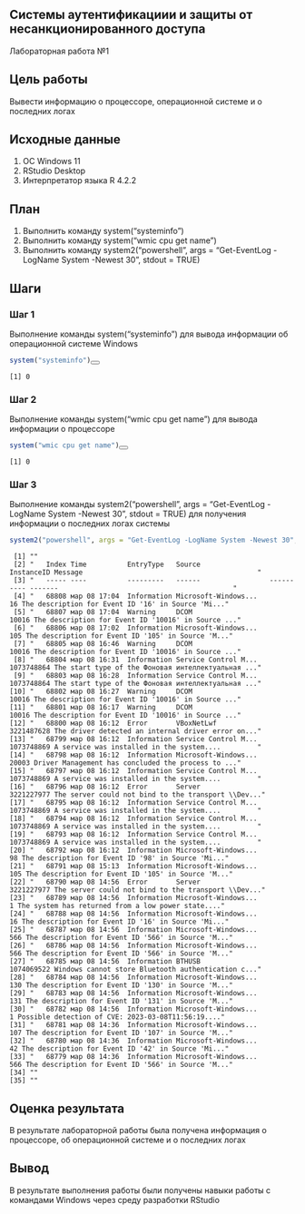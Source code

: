 <!DOCTYPE html>
<html xmlns="http://www.w3.org/1999/xhtml" lang="en" xml:lang="en"><head>

<meta charset="utf-8">
<meta name="generator" content="quarto-1.2.269">

<meta name="viewport" content="width=device-width, initial-scale=1.0, user-scalable=yes">


<title>lab_1</title>
<style>
code{white-space: pre-wrap;}
span.smallcaps{font-variant: small-caps;}
div.columns{display: flex; gap: min(4vw, 1.5em);}
div.column{flex: auto; overflow-x: auto;}
div.hanging-indent{margin-left: 1.5em; text-indent: -1.5em;}
ul.task-list{list-style: none;}
ul.task-list li input[type="checkbox"] {
  width: 0.8em;
  margin: 0 0.8em 0.2em -1.6em;
  vertical-align: middle;
}
pre > code.sourceCode { white-space: pre; position: relative; }
pre > code.sourceCode > span { display: inline-block; line-height: 1.25; }
pre > code.sourceCode > span:empty { height: 1.2em; }
.sourceCode { overflow: visible; }
code.sourceCode > span { color: inherit; text-decoration: inherit; }
div.sourceCode { margin: 1em 0; }
pre.sourceCode { margin: 0; }
@media screen {
div.sourceCode { overflow: auto; }
}
@media print {
pre > code.sourceCode { white-space: pre-wrap; }
pre > code.sourceCode > span { text-indent: -5em; padding-left: 5em; }
}
pre.numberSource code
  { counter-reset: source-line 0; }
pre.numberSource code > span
  { position: relative; left: -4em; counter-increment: source-line; }
pre.numberSource code > span > a:first-child::before
  { content: counter(source-line);
    position: relative; left: -1em; text-align: right; vertical-align: baseline;
    border: none; display: inline-block;
    -webkit-touch-callout: none; -webkit-user-select: none;
    -khtml-user-select: none; -moz-user-select: none;
    -ms-user-select: none; user-select: none;
    padding: 0 4px; width: 4em;
    color: #aaaaaa;
  }
pre.numberSource { margin-left: 3em; border-left: 1px solid #aaaaaa;  padding-left: 4px; }
div.sourceCode
  {   }
@media screen {
pre > code.sourceCode > span > a:first-child::before { text-decoration: underline; }
}
code span.al { color: #ff0000; font-weight: bold; } /* Alert */
code span.an { color: #60a0b0; font-weight: bold; font-style: italic; } /* Annotation */
code span.at { color: #7d9029; } /* Attribute */
code span.bn { color: #40a070; } /* BaseN */
code span.bu { color: #008000; } /* BuiltIn */
code span.cf { color: #007020; font-weight: bold; } /* ControlFlow */
code span.ch { color: #4070a0; } /* Char */
code span.cn { color: #880000; } /* Constant */
code span.co { color: #60a0b0; font-style: italic; } /* Comment */
code span.cv { color: #60a0b0; font-weight: bold; font-style: italic; } /* CommentVar */
code span.do { color: #ba2121; font-style: italic; } /* Documentation */
code span.dt { color: #902000; } /* DataType */
code span.dv { color: #40a070; } /* DecVal */
code span.er { color: #ff0000; font-weight: bold; } /* Error */
code span.ex { } /* Extension */
code span.fl { color: #40a070; } /* Float */
code span.fu { color: #06287e; } /* Function */
code span.im { color: #008000; font-weight: bold; } /* Import */
code span.in { color: #60a0b0; font-weight: bold; font-style: italic; } /* Information */
code span.kw { color: #007020; font-weight: bold; } /* Keyword */
code span.op { color: #666666; } /* Operator */
code span.ot { color: #007020; } /* Other */
code span.pp { color: #bc7a00; } /* Preprocessor */
code span.sc { color: #4070a0; } /* SpecialChar */
code span.ss { color: #bb6688; } /* SpecialString */
code span.st { color: #4070a0; } /* String */
code span.va { color: #19177c; } /* Variable */
code span.vs { color: #4070a0; } /* VerbatimString */
code span.wa { color: #60a0b0; font-weight: bold; font-style: italic; } /* Warning */
</style>


<script src="lab_1_files/libs/clipboard/clipboard.min.js"></script>
<script src="lab_1_files/libs/quarto-html/quarto.js"></script>
<script src="lab_1_files/libs/quarto-html/popper.min.js"></script>
<script src="lab_1_files/libs/quarto-html/tippy.umd.min.js"></script>
<script src="lab_1_files/libs/quarto-html/anchor.min.js"></script>
<link href="lab_1_files/libs/quarto-html/tippy.css" rel="stylesheet">
<link href="lab_1_files/libs/quarto-html/quarto-syntax-highlighting.css" rel="stylesheet" id="quarto-text-highlighting-styles">
<script src="lab_1_files/libs/bootstrap/bootstrap.min.js"></script>
<link href="lab_1_files/libs/bootstrap/bootstrap-icons.css" rel="stylesheet">
<link href="lab_1_files/libs/bootstrap/bootstrap.min.css" rel="stylesheet" id="quarto-bootstrap" data-mode="light">


</head>

<body class="fullcontent">

<div id="quarto-content" class="page-columns page-rows-contents page-layout-article">

<main class="content" id="quarto-document-content">



<section id="системы-аутентификациии-и-защиты-от-несанкционированного-доступа" class="level1">
<h1>Системы аутентификациии и защиты от несанкционированного доступа</h1>
<p>Лабораторная работа №1</p>
<section id="цель-работы" class="level2">
<h2 class="anchored" data-anchor-id="цель-работы">Цель работы</h2>
<p>Вывести информацию о процессоре, операционной системе и о последних логах</p>
</section>
<section id="исходные-данные" class="level2">
<h2 class="anchored" data-anchor-id="исходные-данные">Исходные данные</h2>
<ol type="1">
<li>ОС Windows 11</li>
<li>RStudio Desktop</li>
<li>Интерпретатор языка R 4.2.2</li>
</ol>
</section>
<section id="план" class="level2">
<h2 class="anchored" data-anchor-id="план">План</h2>
<ol type="1">
<li>Выполнить команду system(“systeminfo”)</li>
<li>Выполнить команду system(“wmic cpu get name”)</li>
<li>Выполнить команду system2(“powershell”, args = “Get-EventLog -LogName System -Newest 30”, stdout = TRUE)</li>
</ol>
</section>
<section id="шаги" class="level2">
<h2 class="anchored" data-anchor-id="шаги">Шаги</h2>
<section id="шаг-1" class="level3">
<h3 class="anchored" data-anchor-id="шаг-1">Шаг 1</h3>
<p>Выполнение команды system(“systeminfo”) для вывода информации об операционной системе Windows</p>
<div class="cell">
<div class="sourceCode cell-code" id="cb1"><pre class="sourceCode r code-with-copy"><code class="sourceCode r"><span id="cb1-1"><a href="#cb1-1" aria-hidden="true" tabindex="-1"></a><span class="fu">system</span>(<span class="st">"systeminfo"</span>)</span></code><button title="Copy to Clipboard" class="code-copy-button"><i class="bi"></i></button></pre></div>
<div class="cell-output cell-output-stdout">
<pre><code>[1] 0</code></pre>
</div>
</div>
</section>
<section id="шаг-2" class="level3">
<h3 class="anchored" data-anchor-id="шаг-2">Шаг 2</h3>
<p>Выполнение команды system(“wmic cpu get name”) для вывода информации о процессоре</p>
<div class="cell">
<div class="sourceCode cell-code" id="cb3"><pre class="sourceCode r code-with-copy"><code class="sourceCode r"><span id="cb3-1"><a href="#cb3-1" aria-hidden="true" tabindex="-1"></a><span class="fu">system</span>(<span class="st">"wmic cpu get name"</span>)</span></code><button title="Copy to Clipboard" class="code-copy-button"><i class="bi"></i></button></pre></div>
<div class="cell-output cell-output-stdout">
<pre><code>[1] 0</code></pre>
</div>
</div>
</section>
<section id="шаг-3" class="level3">
<h3 class="anchored" data-anchor-id="шаг-3">Шаг 3</h3>
<p>Выполнение команды system2(“powershell”, args = “Get-EventLog -LogName System -Newest 30”, stdout = TRUE) для получения информации о последних логах системы</p>
<div class="cell">
<div class="sourceCode cell-code" id="cb5"><pre class="sourceCode r code-with-copy"><code class="sourceCode r"><span id="cb5-1"><a href="#cb5-1" aria-hidden="true" tabindex="-1"></a><span class="fu">system2</span>(<span class="st">"powershell"</span>, <span class="at">args =</span> <span class="st">"Get-EventLog -LogName System -Newest 30"</span>, <span class="at">stdout =</span> <span class="cn">TRUE</span>)</span></code><button title="Copy to Clipboard" class="code-copy-button"><i class="bi"></i></button></pre></div>
<div class="cell-output cell-output-stdout">
<pre><code> [1] ""                                                                                                                        
 [2] "   Index Time          EntryType   Source                 InstanceID Message                                           " 
 [3] "   ----- ----          ---------   ------                 ---------- -------                                           " 
 [4] "   68808 мар 08 17:04  Information Microsoft-Windows...           16 The description for Event ID '16' in Source 'Mi..." 
 [5] "   68807 мар 08 17:04  Warning     DCOM                        10016 The description for Event ID '10016' in Source ..." 
 [6] "   68806 мар 08 17:02  Information Microsoft-Windows...          105 The description for Event ID '105' in Source 'M..." 
 [7] "   68805 мар 08 16:46  Warning     DCOM                        10016 The description for Event ID '10016' in Source ..." 
 [8] "   68804 мар 08 16:31  Information Service Control M...   1073748864 The start type of the Фоновая интеллектуальная ..." 
 [9] "   68803 мар 08 16:28  Information Service Control M...   1073748864 The start type of the Фоновая интеллектуальная ..." 
[10] "   68802 мар 08 16:27  Warning     DCOM                        10016 The description for Event ID '10016' in Source ..." 
[11] "   68801 мар 08 16:17  Warning     DCOM                        10016 The description for Event ID '10016' in Source ..." 
[12] "   68800 мар 08 16:12  Error       VBoxNetLwf             3221487628 The driver detected an internal driver error on..." 
[13] "   68799 мар 08 16:12  Information Service Control M...   1073748869 A service was installed in the system....         " 
[14] "   68798 мар 08 16:12  Information Microsoft-Windows...        20003 Driver Management has concluded the process to ..." 
[15] "   68797 мар 08 16:12  Information Service Control M...   1073748869 A service was installed in the system....         " 
[16] "   68796 мар 08 16:12  Error       Server                 3221227977 The server could not bind to the transport \\Dev..."
[17] "   68795 мар 08 16:12  Information Service Control M...   1073748869 A service was installed in the system....         " 
[18] "   68794 мар 08 16:12  Information Service Control M...   1073748869 A service was installed in the system....         " 
[19] "   68793 мар 08 16:12  Information Service Control M...   1073748869 A service was installed in the system....         " 
[20] "   68792 мар 08 16:12  Information Microsoft-Windows...           98 The description for Event ID '98' in Source 'Mi..." 
[21] "   68791 мар 08 15:13  Information Microsoft-Windows...          105 The description for Event ID '105' in Source 'M..." 
[22] "   68790 мар 08 14:56  Error       Server                 3221227977 The server could not bind to the transport \\Dev..."
[23] "   68789 мар 08 14:56  Information Microsoft-Windows...            1 The system has returned from a low power state...." 
[24] "   68788 мар 08 14:56  Information Microsoft-Windows...           16 The description for Event ID '16' in Source 'Mi..." 
[25] "   68787 мар 08 14:56  Information Microsoft-Windows...          566 The description for Event ID '566' in Source 'M..." 
[26] "   68786 мар 08 14:56  Information Microsoft-Windows...          566 The description for Event ID '566' in Source 'M..." 
[27] "   68785 мар 08 14:56  Information BTHUSB                 1074069522 Windows cannot store Bluetooth authentication c..." 
[28] "   68784 мар 08 14:56  Information Microsoft-Windows...          130 The description for Event ID '130' in Source 'M..." 
[29] "   68783 мар 08 14:56  Information Microsoft-Windows...          131 The description for Event ID '131' in Source 'M..." 
[30] "   68782 мар 08 14:56  Information Microsoft-Windows...            1 Possible detection of CVE: 2023-03-08T11:56:19...." 
[31] "   68781 мар 08 14:36  Information Microsoft-Windows...          107 The description for Event ID '107' in Source 'M..." 
[32] "   68780 мар 08 14:36  Information Microsoft-Windows...           42 The description for Event ID '42' in Source 'Mi..." 
[33] "   68779 мар 08 14:36  Information Microsoft-Windows...          566 The description for Event ID '566' in Source 'M..." 
[34] ""                                                                                                                        
[35] ""                                                                                                                        </code></pre>
</div>
</div>
</section>
</section>
<section id="оценка-результата" class="level2">
<h2 class="anchored" data-anchor-id="оценка-результата">Оценка результата</h2>
<p>В результате лабораторной работы была получена информация о процессоре, об операционной системе и о последних логах</p>
</section>
<section id="вывод" class="level2">
<h2 class="anchored" data-anchor-id="вывод">Вывод</h2>
<p>В результате выполнения работы были получены навыки работы с командами Windows через среду разработки RStudio</p>
</section>
</section>

</main>
<!-- /main column -->
<script id="quarto-html-after-body" type="application/javascript">
window.document.addEventListener("DOMContentLoaded", function (event) {
  const toggleBodyColorMode = (bsSheetEl) => {
    const mode = bsSheetEl.getAttribute("data-mode");
    const bodyEl = window.document.querySelector("body");
    if (mode === "dark") {
      bodyEl.classList.add("quarto-dark");
      bodyEl.classList.remove("quarto-light");
    } else {
      bodyEl.classList.add("quarto-light");
      bodyEl.classList.remove("quarto-dark");
    }
  }
  const toggleBodyColorPrimary = () => {
    const bsSheetEl = window.document.querySelector("link#quarto-bootstrap");
    if (bsSheetEl) {
      toggleBodyColorMode(bsSheetEl);
    }
  }
  toggleBodyColorPrimary();  
  const icon = "";
  const anchorJS = new window.AnchorJS();
  anchorJS.options = {
    placement: 'right',
    icon: icon
  };
  anchorJS.add('.anchored');
  const clipboard = new window.ClipboardJS('.code-copy-button', {
    target: function(trigger) {
      return trigger.previousElementSibling;
    }
  });
  clipboard.on('success', function(e) {
    // button target
    const button = e.trigger;
    // don't keep focus
    button.blur();
    // flash "checked"
    button.classList.add('code-copy-button-checked');
    var currentTitle = button.getAttribute("title");
    button.setAttribute("title", "Copied!");
    let tooltip;
    if (window.bootstrap) {
      button.setAttribute("data-bs-toggle", "tooltip");
      button.setAttribute("data-bs-placement", "left");
      button.setAttribute("data-bs-title", "Copied!");
      tooltip = new bootstrap.Tooltip(button, 
        { trigger: "manual", 
          customClass: "code-copy-button-tooltip",
          offset: [0, -8]});
      tooltip.show();    
    }
    setTimeout(function() {
      if (tooltip) {
        tooltip.hide();
        button.removeAttribute("data-bs-title");
        button.removeAttribute("data-bs-toggle");
        button.removeAttribute("data-bs-placement");
      }
      button.setAttribute("title", currentTitle);
      button.classList.remove('code-copy-button-checked');
    }, 1000);
    // clear code selection
    e.clearSelection();
  });
  function tippyHover(el, contentFn) {
    const config = {
      allowHTML: true,
      content: contentFn,
      maxWidth: 500,
      delay: 100,
      arrow: false,
      appendTo: function(el) {
          return el.parentElement;
      },
      interactive: true,
      interactiveBorder: 10,
      theme: 'quarto',
      placement: 'bottom-start'
    };
    window.tippy(el, config); 
  }
  const noterefs = window.document.querySelectorAll('a[role="doc-noteref"]');
  for (var i=0; i<noterefs.length; i++) {
    const ref = noterefs[i];
    tippyHover(ref, function() {
      // use id or data attribute instead here
      let href = ref.getAttribute('data-footnote-href') || ref.getAttribute('href');
      try { href = new URL(href).hash; } catch {}
      const id = href.replace(/^#\/?/, "");
      const note = window.document.getElementById(id);
      return note.innerHTML;
    });
  }
  const findCites = (el) => {
    const parentEl = el.parentElement;
    if (parentEl) {
      const cites = parentEl.dataset.cites;
      if (cites) {
        return {
          el,
          cites: cites.split(' ')
        };
      } else {
        return findCites(el.parentElement)
      }
    } else {
      return undefined;
    }
  };
  var bibliorefs = window.document.querySelectorAll('a[role="doc-biblioref"]');
  for (var i=0; i<bibliorefs.length; i++) {
    const ref = bibliorefs[i];
    const citeInfo = findCites(ref);
    if (citeInfo) {
      tippyHover(citeInfo.el, function() {
        var popup = window.document.createElement('div');
        citeInfo.cites.forEach(function(cite) {
          var citeDiv = window.document.createElement('div');
          citeDiv.classList.add('hanging-indent');
          citeDiv.classList.add('csl-entry');
          var biblioDiv = window.document.getElementById('ref-' + cite);
          if (biblioDiv) {
            citeDiv.innerHTML = biblioDiv.innerHTML;
          }
          popup.appendChild(citeDiv);
        });
        return popup.innerHTML;
      });
    }
  }
});
</script>
</div> <!-- /content -->



</body></html>